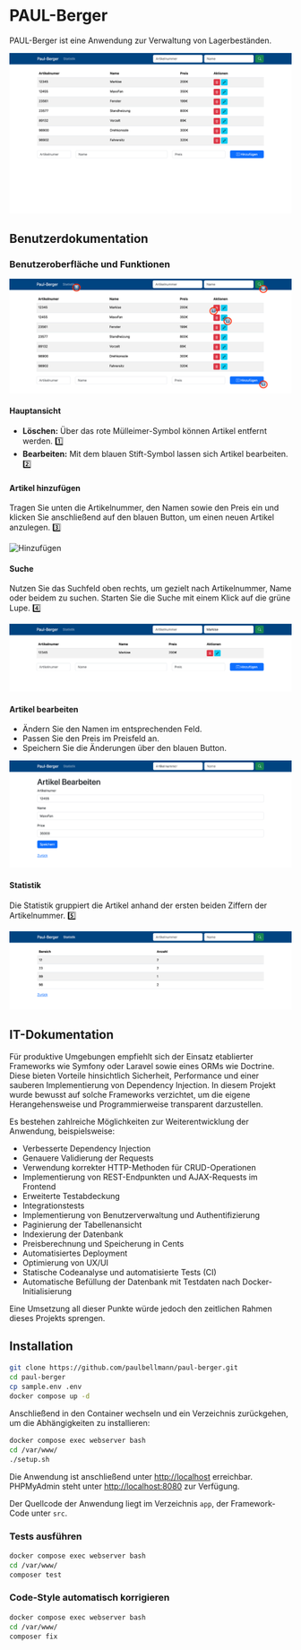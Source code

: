 # PAUL-Berger

PAUL-Berger ist eine Anwendung zur Verwaltung von Lagerbeständen.

![Screenshot der Anwendung](docs/images/Startseite.png)

## Benutzer­dokumentation

### Benutzeroberfläche und Funktionen

![Legende](docs/images/StartseiteLegende.png)

#### Hauptansicht
- **Löschen:** Über das rote Mülleimer-Symbol können Artikel entfernt werden. 1️⃣
- **Bearbeiten:** Mit dem blauen Stift-Symbol lassen sich Artikel bearbeiten. 2️⃣

#### Artikel hinzufügen
Tragen Sie unten die Artikelnummer, den Namen sowie den Preis ein und klicken Sie anschließend auf den blauen Button, um einen neuen Artikel anzulegen. 3️⃣

![Hinzufügen](docs/images/Hinzufügen.png)

#### Suche
Nutzen Sie das Suchfeld oben rechts, um gezielt nach Artikelnummer, Name oder beidem zu suchen. Starten Sie die Suche mit einem Klick auf die grüne Lupe. 4️⃣

![Suche](docs/images/Suche.png)

#### Artikel bearbeiten
- Ändern Sie den Namen im entsprechenden Feld.
- Passen Sie den Preis im Preisfeld an.
- Speichern Sie die Änderungen über den blauen Button.

![Editieren](docs/images/ArtikelBearbeiten.png)

#### Statistik
Die Statistik gruppiert die Artikel anhand der ersten beiden Ziffern der Artikelnummer. 5️⃣

![Statistik](docs/images/Statistik.png)

## IT-Dokumentation

Für produktive Umgebungen empfiehlt sich der Einsatz etablierter Frameworks wie Symfony oder Laravel sowie eines ORMs wie Doctrine. Diese bieten Vorteile hinsichtlich Sicherheit, Performance und einer sauberen Implementierung von Dependency Injection. In diesem Projekt wurde bewusst auf solche Frameworks verzichtet, um die eigene Herangehensweise und Programmierweise transparent darzustellen.

Es bestehen zahlreiche Möglichkeiten zur Weiterentwicklung der Anwendung, beispielsweise:
- Verbesserte Dependency Injection
- Genauere Validierung der Requests
- Verwendung korrekter HTTP-Methoden für CRUD-Operationen
- Implementierung von REST-Endpunkten und AJAX-Requests im Frontend
- Erweiterte Testabdeckung
- Integrationstests
- Implementierung von Benutzerverwaltung und Authentifizierung
- Paginierung der Tabellenansicht
- Indexierung der Datenbank
- Preisberechnung und Speicherung in Cents
- Automatisiertes Deployment
- Optimierung von UX/UI
- Statische Codeanalyse und automatisierte Tests (CI)
- Automatische Befüllung der Datenbank mit Testdaten nach Docker-Initialisierung

Eine Umsetzung all dieser Punkte würde jedoch den zeitlichen Rahmen dieses Projekts sprengen.

## Installation

```bash
git clone https://github.com/paulbellmann/paul-berger.git
cd paul-berger
cp sample.env .env
docker compose up -d
```

Anschließend in den Container wechseln und ein Verzeichnis zurückgehen, um die Abhängigkeiten zu installieren:

```bash
docker compose exec webserver bash
cd /var/www/
./setup.sh
```

Die Anwendung ist anschließend unter [http://localhost](http://localhost) erreichbar. PHPMyAdmin steht unter [http://localhost:8080](http://localhost:8080) zur Verfügung.

Der Quellcode der Anwendung liegt im Verzeichnis `app`, der Framework-Code unter `src`.

### Tests ausführen

```bash
docker compose exec webserver bash
cd /var/www/
composer test
```

### Code-Style automatisch korrigieren

```bash
docker compose exec webserver bash
cd /var/www/
composer fix
```